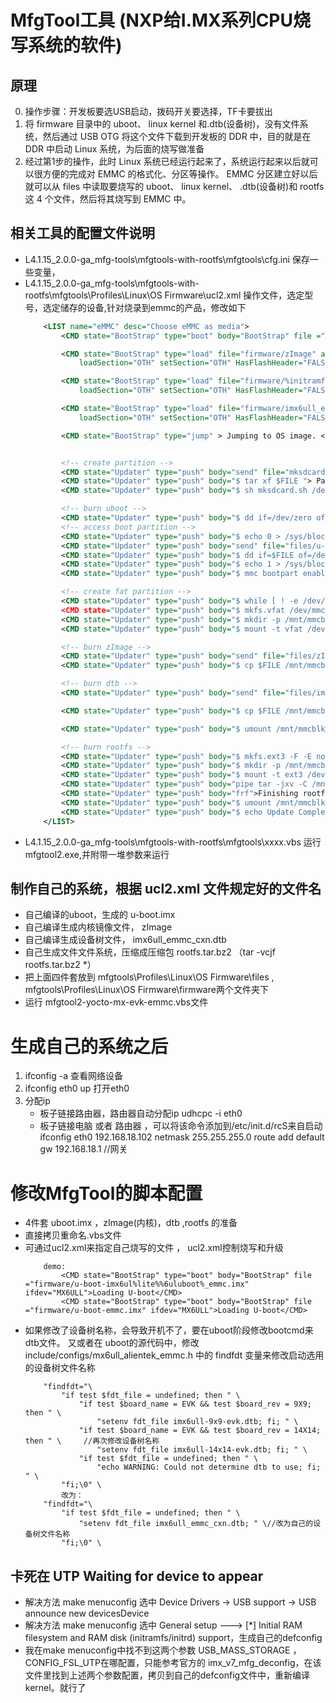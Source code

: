 # MfgTool工具  (NXP给I.MX系列CPU烧写系统的软件)

## 原理
0. 操作步骤：开发板要选USB启动，拨码开关要选择，TF卡要拔出
1. 将 firmware 目录中的 uboot、 linux kernel 和.dtb(设备树)，没有文件系统，然后通过 USB OTG 将这个文件下载到开发板的 DDR 中，目的就是在 DDR 中启动 Linux 系统，为后面的烧写做准备
2. 经过第1步的操作，此时 Linux 系统已经运行起来了，系统运行起来以后就可以很方便的完成对 EMMC 的格式化、分区等操作。 EMMC 分区建立好以后就可以从 files 中读取要烧写的 uboot、 linux kernel、 .dtb(设备树)和 rootfs 这 4 个文件，然后将其烧写到 EMMC 中。

## 相关工具的配置文件说明
* L4.1.15_2.0.0-ga_mfg-tools\mfgtools-with-rootfs\mfgtools\cfg.ini 保存一些变量，
* L4.1.15_2.0.0-ga_mfg-tools\mfgtools-with-rootfs\mfgtools\Profiles\Linux\OS Firmware\ucl2.xml 操作文件，选定型号，选定储存的设备,针对烧录到emmc的产品，修改如下
    ```xml
        <LIST name="eMMC" desc="Choose eMMC as media">
            <CMD state="BootStrap" type="boot" body="BootStrap" file ="firmware/u-boot.imx" ifdev="MX6ULL">Loading U-boot</CMD>

            <CMD state="BootStrap" type="load" file="firmware/zImage" address="0x80800000"
                loadSection="OTH" setSection="OTH" HasFlashHeader="FALSE" ifdev="MX6SL MX6SX MX7D MX6UL MX6ULL">Loading Kernel.</CMD>

            <CMD state="BootStrap" type="load" file="firmware/%initramfs%" address="0x83800000"
                loadSection="OTH" setSection="OTH" HasFlashHeader="FALSE" ifdev="MX6SL MX6SX MX7D MX6UL MX6ULL">Loading Initramfs.</CMD>

            <CMD state="BootStrap" type="load" file="firmware/imx6ull_emmc_cxn.dtb" address="0x83000000"
                loadSection="OTH" setSection="OTH" HasFlashHeader="FALSE" ifdev="MX6ULL">Loading device tree.</CMD>

            <CMD state="BootStrap" type="jump" > Jumping to OS image. </CMD>


            <!-- create partition -->
            <CMD state="Updater" type="push" body="send" file="mksdcard.sh.tar">Sending partition shell</CMD>
            <CMD state="Updater" type="push" body="$ tar xf $FILE "> Partitioning...</CMD>
            <CMD state="Updater" type="push" body="$ sh mksdcard.sh /dev/mmcblk%mmc%"> Partitioning...</CMD>

            <!-- burn uboot -->
            <CMD state="Updater" type="push" body="$ dd if=/dev/zero of=/dev/mmcblk%mmc% bs=1k seek=768 conv=fsync count=8">clear u-boot arg</CMD>
            <!-- access boot partition -->
            <CMD state="Updater" type="push" body="$ echo 0 > /sys/block/mmcblk%mmc%boot0/force_ro">access boot partition 1</CMD>
            <CMD state="Updater" type="push" body="send" file="files/u-boot.imx" ifdev="MX6ULL">Sending u-boot.bin</CMD>
            <CMD state="Updater" type="push" body="$ dd if=$FILE of=/dev/mmcblk%mmc%boot0 bs=512 seek=2">write U-Boot to sd card</CMD>
            <CMD state="Updater" type="push" body="$ echo 1 > /sys/block/mmcblk%mmc%boot0/force_ro"> re-enable read-only access </CMD>
            <CMD state="Updater" type="push" body="$ mmc bootpart enable 1 1 /dev/mmcblk%mmc%">enable boot partion 1 to boot</CMD>

            <!-- create fat partition -->
            <CMD state="Updater" type="push" body="$ while [ ! -e /dev/mmcblk%mmc%p1 ]; do sleep 1; echo \"waiting...\"; done ">Waiting for the partition ready</CMD>
            <CMD state="Updater" type="push" body="$ mkfs.vfat /dev/mmcblk%mmc%p1">Formatting rootfs partition</CMD>
            <CMD state="Updater" type="push" body="$ mkdir -p /mnt/mmcblk%mmc%p1"/>
            <CMD state="Updater" type="push" body="$ mount -t vfat /dev/mmcblk%mmc%p1 /mnt/mmcblk%mmc%p1"/>

            <!-- burn zImage -->
            <CMD state="Updater" type="push" body="send" file="files/zImage">Sending kernel zImage</CMD>
            <CMD state="Updater" type="push" body="$ cp $FILE /mnt/mmcblk%mmc%p1/zImage">write kernel image to sd card</CMD>

            <!-- burn dtb -->
            <CMD state="Updater" type="push" body="send" file="files/imx6ull_emmc_cxn.dtb" ifdev="MX6ULL">Sending Device Tree file</CMD>

            <CMD state="Updater" type="push" body="$ cp $FILE /mnt/mmcblk%mmc%p1/imx6ull_emmc_cxn.dtb" ifdev="MX6ULL">write device tree to sd card</CMD>

            <CMD state="Updater" type="push" body="$ umount /mnt/mmcblk%mmc%p1">Unmounting vfat partition</CMD>

            <!-- burn rootfs -->
            <CMD state="Updater" type="push" body="$ mkfs.ext3 -F -E nodiscard /dev/mmcblk%mmc%p2">Formatting rootfs partition</CMD>
            <CMD state="Updater" type="push" body="$ mkdir -p /mnt/mmcblk%mmc%p2"/>
            <CMD state="Updater" type="push" body="$ mount -t ext3 /dev/mmcblk%mmc%p2 /mnt/mmcblk%mmc%p2"/>
            <CMD state="Updater" type="push" body="pipe tar -jxv -C /mnt/mmcblk%mmc%p2" file="files/rootfs.tar.bz2" ifdev="MX6UL MX7D MX6ULL">Sending and writting rootfs</CMD>
            <CMD state="Updater" type="push" body="frf">Finishing rootfs write</CMD>
            <CMD state="Updater" type="push" body="$ umount /mnt/mmcblk%mmc%p2">Unmounting rootfs partition</CMD>
            <CMD state="Updater" type="push" body="$ echo Update Complete!">Done</CMD>
        </LIST>
    ```
* L4.1.15_2.0.0-ga_mfg-tools\mfgtools-with-rootfs\mfgtools\xxxx.vbs 运行mfgtool2.exe,并附带一堆参数来运行


## 制作自己的系统，根据 ucl2.xml 文件规定好的文件名
* 自己编译的uboot，生成的   u-boot.imx 
* 自己编译生成内核镜像文件， zImage
* 自己编译生成设备树文件，   imx6ull_emmc_cxn.dtb
* 自己生成文件文件系统，压缩成压缩包   rootfs.tar.bz2 （tar -vcjf rootfs.tar.bz2 *）
* 把上面四件套放到 mfgtools\Profiles\Linux\OS Firmware\files , mfgtools\Profiles\Linux\OS Firmware\firmware两个文件夹下
* 运行 mfgtool2-yocto-mx-evk-emmc.vbs文件

# 生成自己的系统之后
1. ifconfig -a 查看网络设备
2. ifconfig eth0 up 打开eth0
3. 分配ip
    * 板子链接路由器，路由器自动分配ip
        udhcpc -i eth0 
    * 板子链接电脑 或者 路由器 ，可以将该命令添加到/etc/init.d/rcS来自启动
        ifconfig eth0 192.168.18.102     netmask 255.255.255.0
        route add default gw 192.168.18.1       //网关


# 修改MfgTool的脚本配置
* 4件套 uboot.imx ，zImage(内核)，dtb ,rootfs 的准备
* 直接拷贝重命名.vbs文件
* 可通过ucl2.xml来指定自己烧写的文件 ， ucl2.xml控制烧写和升级
    ```
        demo:
            <CMD state="BootStrap" type="boot" body="BootStrap" file ="firmware/u-boot-imx6ul%lite%%6uluboot%_emmc.imx" ifdev="MX6ULL">Loading U-boot</CMD>
            <CMD state="BootStrap" type="boot" body="BootStrap" file ="firmware/u-boot-emmc.imx" ifdev="MX6ULL">Loading U-boot</CMD>    
    ```
* 如果修改了设备树名称，会导致开机不了，要在uboot阶段修改bootcmd来dtb文件。 又或者在 uboot的源代码中，修改 include/configs/mx6ull_alientek_emmc.h 中的 findfdt 变量来修改启动选用的设备树文件名称
    ```
        "findfdt="\
			"if test $fdt_file = undefined; then " \
				"if test $board_name = EVK && test $board_rev = 9X9; then " \
					"setenv fdt_file imx6ull-9x9-evk.dtb; fi; " \
				"if test $board_name = EVK && test $board_rev = 14X14; then " \     //再次修改设备树名称
					"setenv fdt_file imx6ull-14x14-evk.dtb; fi; " \
				"if test $fdt_file = undefined; then " \
					"echo WARNING: Could not determine dtb to use; fi; " \
			"fi;\0" \
            改为：
        "findfdt="\
			"if test $fdt_file = undefined; then " \
				"setenv fdt_file imx6ull_emmc_cxn.dtb; " \//改为自己的设备树文件名称
			"fi;\0" \
    ```


## 卡死在 UTP Waiting for device to appear
* 解决方法 make menuconfig 选中 Device Drivers -> USB support -> USB announce new devicesDevice
* 解决方法 make menuconfig 选中 General setup ---> [*] Initial RAM filesystem and RAM disk (initramfs/initrd) support，生成自己的defconfig
* 我在make menuconfig中找不到这两个参数 USB_MASS_STORAGE ，CONFIG_FSL_UTP在哪配置，只能参考官方的 imx_v7_mfg_deconfig，在该文件里找到上述两个参数配置，拷贝到自己的defconfig文件中，重新编译kernel。就行了



